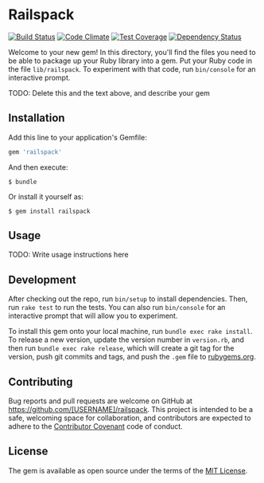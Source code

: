 # Railspack

  [![Build Status](https://travis-ci.org/demiazz/railspack.svg?branch=master)](https://travis-ci.org/demiazz/railspack)
  [![Code Climate](https://codeclimate.com/github/demiazz/railspack/badges/gpa.svg)](https://codeclimate.com/github/demiazz/railspack)
  [![Test Coverage](https://codeclimate.com/github/demiazz/railspack/badges/coverage.svg)](https://codeclimate.com/github/demiazz/railspack/coverage)
  [![Dependency Status](https://gemnasium.com/badges/github.com/demiazz/railspack.svg)](https://gemnasium.com/github.com/demiazz/railspack)

Welcome to your new gem! In this directory, you'll find the files you need to be able to package up your Ruby library into a gem. Put your Ruby code in the file `lib/railspack`. To experiment with that code, run `bin/console` for an interactive prompt.

TODO: Delete this and the text above, and describe your gem

## Installation

Add this line to your application's Gemfile:

```ruby
gem 'railspack'
```

And then execute:

    $ bundle

Or install it yourself as:

    $ gem install railspack

## Usage

TODO: Write usage instructions here

## Development

After checking out the repo, run `bin/setup` to install dependencies. Then, run `rake test` to run the tests. You can also run `bin/console` for an interactive prompt that will allow you to experiment.

To install this gem onto your local machine, run `bundle exec rake install`. To release a new version, update the version number in `version.rb`, and then run `bundle exec rake release`, which will create a git tag for the version, push git commits and tags, and push the `.gem` file to [rubygems.org](https://rubygems.org).

## Contributing

Bug reports and pull requests are welcome on GitHub at https://github.com/[USERNAME]/railspack. This project is intended to be a safe, welcoming space for collaboration, and contributors are expected to adhere to the [Contributor Covenant](http://contributor-covenant.org) code of conduct.


## License

The gem is available as open source under the terms of the [MIT License](http://opensource.org/licenses/MIT).
